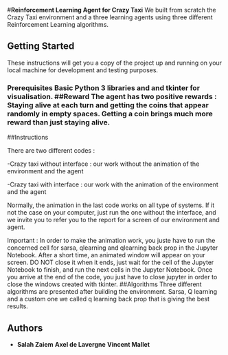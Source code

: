 #**Reinforcement Learning Agent for Crazy Taxi** We built from scratch the Crazy Taxi environment and a three learning agents using three different Reinforcement Learning algorithms. 
## Getting Started 

These instructions will get you a copy of the project up and running on your local machine for development and testing purposes.

### Prerequisites Basic Python 3 libraries and and tkinter for visualisation. ##Reward  The agent has two positive rewards : Staying alive at each turn and getting the coins that appear randomly in empty spaces. Getting a coin brings much more reward than just staying alive. 

 ##Instructions 

There are two different codes :

-Crazy taxi without interface : our work without the animation of the environment and the agent

-Crazy taxi with interface : our work with the animation of the environment and the agent

Normally, the animation in the last code works on all type of systems. If it not the case on your computer, just run the one without the interface, and we invite you to refer you to the report for a screen of our environment and agent.

Important : In order to make the animation work, you juste have to run the concerned cell for sarsa, qlearning and qlearning back prop in the Jupyter Notebook. After a short time, an animated window will appear on your screen. DO NOT close it when it ends, just wait for the cell of the Jupyter Notebook to finish, and run the next cells in the Jupyter Notebook. 
Once you arrive at the end of the code, you just have to close jupyter in order to close the windows created with tkinter. ##Algorithms Three different algorithms are presented after building the environment. Sarsa, Q learning and a custom one we called q learning back prop that is giving the best results. 

## Authors

* **Salah Zaiem**  **Axel de Lavergne** **Vincent Mallet**